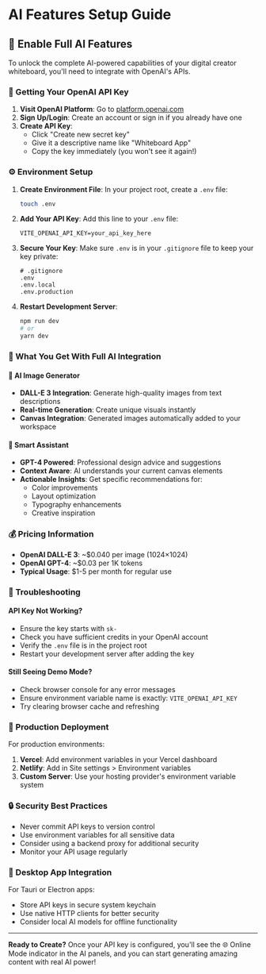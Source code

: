 # AI Features Setup Guide

## 🚀 Enable Full AI Features

To unlock the complete AI-powered capabilities of your digital creator whiteboard, you'll need to integrate with OpenAI's APIs.

### 🔑 Getting Your OpenAI API Key

1. **Visit OpenAI Platform**: Go to [platform.openai.com](https://platform.openai.com/api-keys)
2. **Sign Up/Login**: Create an account or sign in if you already have one
3. **Create API Key**: 
   - Click "Create new secret key"
   - Give it a descriptive name like "Whiteboard App"
   - Copy the key immediately (you won't see it again!)

### ⚙️ Environment Setup

1. **Create Environment File**: In your project root, create a `.env` file:
   ```bash
   touch .env
   ```

2. **Add Your API Key**: Add this line to your `.env` file:
   ```
   VITE_OPENAI_API_KEY=your_api_key_here
   ```

3. **Secure Your Key**: Make sure `.env` is in your `.gitignore` file to keep your key private:
   ```
   # .gitignore
   .env
   .env.local
   .env.production
   ```

4. **Restart Development Server**: 
   ```bash
   npm run dev
   # or
   yarn dev
   ```

### 🌟 What You Get With Full AI Integration

#### 🎨 AI Image Generator
- **DALL-E 3 Integration**: Generate high-quality images from text descriptions
- **Real-time Generation**: Create unique visuals instantly
- **Canvas Integration**: Generated images automatically added to your workspace

#### 🧠 Smart Assistant
- **GPT-4 Powered**: Professional design advice and suggestions
- **Context Aware**: AI understands your current canvas elements
- **Actionable Insights**: Get specific recommendations for:
  - Color improvements
  - Layout optimization
  - Typography enhancements
  - Creative inspiration

### 💰 Pricing Information

- **OpenAI DALL-E 3**: ~$0.040 per image (1024×1024)
- **OpenAI GPT-4**: ~$0.03 per 1K tokens
- **Typical Usage**: $1-5 per month for regular use

### 🔧 Troubleshooting

#### API Key Not Working?
- Ensure the key starts with `sk-`
- Check you have sufficient credits in your OpenAI account
- Verify the `.env` file is in the project root
- Restart your development server after adding the key

#### Still Seeing Demo Mode?
- Check browser console for any error messages
- Ensure environment variable name is exactly: `VITE_OPENAI_API_KEY`
- Try clearing browser cache and refreshing

### 🏢 Production Deployment

For production environments:

1. **Vercel**: Add environment variables in your Vercel dashboard
2. **Netlify**: Add in Site settings > Environment variables
3. **Custom Server**: Use your hosting provider's environment variable system

### 🔒 Security Best Practices

- Never commit API keys to version control
- Use environment variables for all sensitive data
- Consider using a backend proxy for additional security
- Monitor your API usage regularly

### 📱 Desktop App Integration

For Tauri or Electron apps:
- Store API keys in secure system keychain
- Use native HTTP clients for better security
- Consider local AI models for offline functionality

---

**Ready to Create?** Once your API key is configured, you'll see the 🌐 Online Mode indicator in the AI panels, and you can start generating amazing content with real AI power!
